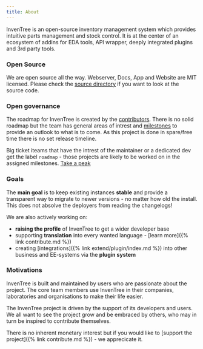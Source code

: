```yaml
---
title: About
---
```

InvenTree is an open-source inventory management system which provides intuitive parts management and stock control.
It is at the center of an ecosystem of addins for EDA tools, API wrapper, deeply integrated plugins and 3rd party tools.

### Open Source
We are open source all the way. Webserver, Docs, App and Website are MIT licensed. Please check the [source directory](https://github.com/inventree/InvenTree/) if you want to look at the source code.

### Open governance
The roadmap for InvenTree is created by the [contributors](team). There is no solid roadmap but the team has general areas of intrest and [milestones](https://github.com/inventree/InvenTree/milestones) to provide an outlook to what is to come. As this project is done in spare/free time there is no set release timeline.

Big ticket iteams that have the intrest of the maintainer or a dedicated dev get the label `roadmap` - those projects are likely to be worked on in the assigned milestones. [Take a peak](https://github.com/inventree/InvenTree/issues?q=is%3Aissue+is%3Aopen+label%3Aroadmap)

### Goals

The **main goal** is to keep existing instances **stable** and provide a transparent way to migrate to newer versions - no matter how old the install. This does not absolve the deployers from reading the changelogs!

We are also actively working on:
- **raising the profile** of InvenTree to get a wider developer base
- supporting **translation** into every wanted language - [learn more]({% link contribute.md %})
- creating [integrations]({% link extend/plugin/index.md %}) into other business and EE-systems via the **plugin system**

### Motivations

InvenTree is built and maintained by users who are passionate about the project. The core team members use InvenTree in their companies, laboratories and organisations to make their life easier.

The InvenTree project is driven by the support of its developers and users. We all want to see the project grow and be embraced by others, who may in turn be inspired to contribute themselves.

There is no inherent monetary interest but if you would like to [support the project]({% link contribute.md %}) - we apprecicate it.
